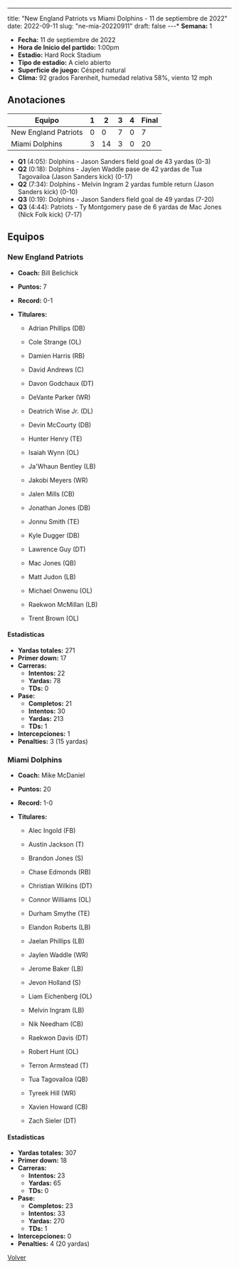 ---
title: "New England Patriots vs Miami Dolphins - 11 de septiembre de 2022"
date: 2022-09-11
slug: "ne-mia-20220911"
draft: false
---* **Semana:** 1
* **Fecha:** 11 de septiembre de 2022
* **Hora de Inicio del partido:** 1:00pm
* **Estadio:** Hard Rock Stadium
* **Tipo de estadio:** A cielo abierto
* **Superficie de juego:** Césped natural
* **Clima:** 92 grados Farenheit, humedad relativa 58%, viento 12 mph




## Anotaciones
| Equipo | 1 | 2 | 3 | 4 | Final |
|--------|---|---|---|---|-------|
| New England Patriots  | 0 | 0 | 7 | 0  | 7 |
| Miami Dolphins  | 3 | 14 | 3 | 0  | 20 |
* **Q1** (4:05): Dolphins - Jason Sanders field goal de 43 yardas (0-3)
* **Q2** (0:18): Dolphins - Jaylen Waddle pase de 42 yardas de Tua Tagovailoa (Jason Sanders kick) (0-17)
* **Q2** (7:34): Dolphins - Melvin Ingram 2 yardas fumble return (Jason Sanders kick) (0-10)
* **Q3** (0:19): Dolphins - Jason Sanders field goal de 49 yardas (7-20)
* **Q3** (4:44): Patriots - Ty Montgomery pase de 6 yardas de Mac Jones (Nick Folk kick) (7-17)


## Equipos


### New England Patriots
* **Coach:** Bill Belichick
* **Puntos:** 7
* **Record:** 0-1
* **Titulares:** 

  * Adrian Phillips (DB) 

  * Cole Strange (OL) 

  * Damien Harris (RB) 

  * David Andrews (C) 

  * Davon Godchaux (DT) 

  * DeVante Parker (WR) 

  * Deatrich Wise Jr. (DL) 

  * Devin McCourty (DB) 

  * Hunter Henry (TE) 

  * Isaiah Wynn (OL) 

  * Ja'Whaun Bentley (LB) 

  * Jakobi Meyers (WR) 

  * Jalen Mills (CB) 

  * Jonathan Jones (DB) 

  * Jonnu Smith (TE) 

  * Kyle Dugger (DB) 

  * Lawrence Guy (DT) 

  * Mac Jones (QB) 

  * Matt Judon (LB) 

  * Michael Onwenu (OL) 

  * Raekwon McMillan (LB) 

  * Trent Brown (OL) 

#### Estadísticas
* **Yardas totales:** 271
* **Primer down:** 17
* **Carreras:**
  * **Intentos:** 22
  * **Yardas:** 78
  * **TDs:** 0
* **Pase:**
  * **Completos:** 21
  * **Intentos:** 30
  * **Yardas:** 213
  * **TDs:** 1
* **Intercepciones:** 1
* **Penalties:** 3 (15 yardas)

### Miami Dolphins
* **Coach:** Mike McDaniel
* **Puntos:** 20
* **Record:** 1-0
* **Titulares:** 

  * Alec Ingold (FB) 

  * Austin Jackson (T) 

  * Brandon Jones (S) 

  * Chase Edmonds (RB) 

  * Christian Wilkins (DT) 

  * Connor Williams (OL) 

  * Durham Smythe (TE) 

  * Elandon Roberts (LB) 

  * Jaelan Phillips (LB) 

  * Jaylen Waddle (WR) 

  * Jerome Baker (LB) 

  * Jevon Holland (S) 

  * Liam Eichenberg (OL) 

  * Melvin Ingram (LB) 

  * Nik Needham (CB) 

  * Raekwon Davis (DT) 

  * Robert Hunt (OL) 

  * Terron Armstead (T) 

  * Tua Tagovailoa (QB) 

  * Tyreek Hill (WR) 

  * Xavien Howard (CB) 

  * Zach Sieler (DT) 

#### Estadísticas
* **Yardas totales:** 307
* **Primer down:** 18
* **Carreras:**
  * **Intentos:** 23
  * **Yardas:** 65
  * **TDs:** 0
* **Pase:**
  * **Completos:** 23
  * **Intentos:** 33
  * **Yardas:** 270
  * **TDs:** 1
* **Intercepciones:** 0
* **Penalties:** 4 (20 yardas)


[Volver](/historia/2022)
